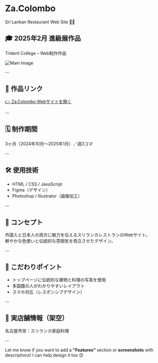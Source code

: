 # Za.Colombo  
Sri Lankan Restaurant Web Site 🍛🌿

## 🎓 2025年2月 進級展作品  
Trident College – Web制作作品  

![Main Image](./readme_1/main.png)

--

## 🔗 作品リンク  
[👉 Za.Colombo Webサイトを開く](https://hashi1920.kilo.jp/colombo/)

--

## 🗓️ 制作期間  
3ヶ月（2024年10月〜2025年1月）／週3コマ

--

## 🛠️ 使用技術  
- HTML / CSS / JavaScript  
- Figma（デザイン）  
- Photoshop / Illustrator（画像加工）  

--

## 🎯 コンセプト  
外国人と日本人の両方に魅力を伝えるスリランカレストランのWebサイト。  
鮮やかな色使いと伝統的な雰囲気を両立させたデザイン。

--

## 📸 こだわりポイント  
- トップページに伝統的な建物と料理の写真を使用  
- 多国籍の人がわかりやすいレイアウト  
- スマホ対応（レスポンシブデザイン）

--

## 📍 実店舗情報（架空）  
名古屋市栄｜スリランカ家庭料理

--

Let me know if you want to add a **"Features"** section or **screenshots** with descriptions! I can help design it too 😊




